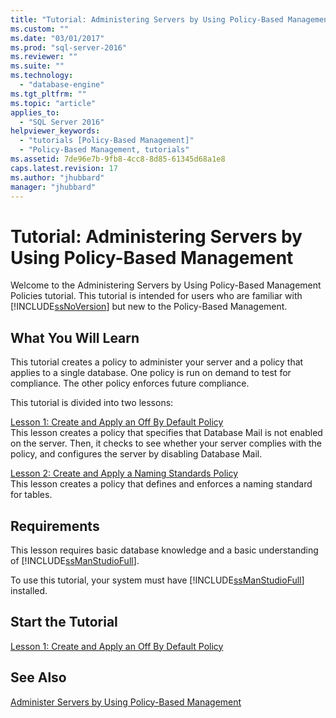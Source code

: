 ```yaml
---
title: "Tutorial: Administering Servers by Using Policy-Based Management | Microsoft Docs"
ms.custom: ""
ms.date: "03/01/2017"
ms.prod: "sql-server-2016"
ms.reviewer: ""
ms.suite: ""
ms.technology: 
  - "database-engine"
ms.tgt_pltfrm: ""
ms.topic: "article"
applies_to: 
  - "SQL Server 2016"
helpviewer_keywords: 
  - "tutorials [Policy-Based Management]"
  - "Policy-Based Management, tutorials"
ms.assetid: 7de96e7b-9fb8-4cc8-8d85-61345d68a1e8
caps.latest.revision: 17
ms.author: "jhubbard"
manager: "jhubbard"
---
```

# Tutorial: Administering Servers by Using Policy-Based Management
Welcome to the Administering Servers by Using Policy-Based Management Policies tutorial. This tutorial is intended for users who are familiar with [!INCLUDE[ssNoVersion](../../../advanced-analytics/r-services/includes/ssnoversion-md.md)] but new to the Policy-Based Management.  
  
## What You Will Learn  
This tutorial creates a policy to administer your server and a policy that applies to a single database. One policy is run on demand to test for compliance. The other policy enforces future compliance.  
  
This tutorial is divided into two lessons:  
  
[Lesson 1: Create and Apply an Off By Default Policy](../../../relational-databases/policy-based-management/tutorials/lesson-1-create-and-apply-an-off-by-default-policy.md)  
This lesson creates a policy that specifies that Database Mail is not enabled on the server. Then, it checks to see whether your server complies with the policy, and configures the server by disabling Database Mail.  
  
[Lesson 2: Create and Apply a Naming Standards Policy](../../../relational-databases/policy-based-management/tutorials/lesson-2-create-and-apply-a-naming-standards-policy.md)  
This lesson creates a policy that defines and enforces a naming standard for tables.  
  
## Requirements  
This lesson requires basic database knowledge and a basic understanding of [!INCLUDE[ssManStudioFull](../../../advanced-analytics/r-services/includes/ssmanstudiofull-md.md)].  
  
To use this tutorial, your system must have [!INCLUDE[ssManStudioFull](../../../advanced-analytics/r-services/includes/ssmanstudiofull-md.md)] installed.  
  
## Start the Tutorial  
[Lesson 1: Create and Apply an Off By Default Policy](../../../relational-databases/policy-based-management/tutorials/lesson-1-create-and-apply-an-off-by-default-policy.md)  
  
## See Also  
[Administer Servers by Using Policy-Based Management](../../../relational-databases/policy-based-management/administer-servers-by-using-policy-based-management.md)  
  
  
  
